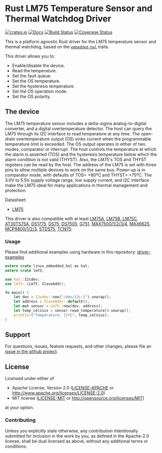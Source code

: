 # Rust LM75 Temperature Sensor and Thermal Watchdog Driver

[![crates.io](https://img.shields.io/crates/v/lm75.svg)](https://crates.io/crates/lm75)
[![Docs](https://docs.rs/lm75/badge.svg)](https://docs.rs/lm75)
[![Build Status](https://travis-ci.org/eldruin/lm75-rs.svg?branch=master)](https://travis-ci.org/eldruin/lm75-rs)
[![Coverage Status](https://coveralls.io/repos/github/eldruin/lm75-rs/badge.svg?branch=master)](https://coveralls.io/github/eldruin/lm75-rs?branch=master)

This is a platform agnostic Rust driver for the LM75 temperature sensor
and thermal watchdog, based on the
[`embedded-hal`](https://github.com/rust-embedded/embedded-hal) traits.

This driver allows you to:
- Enable/disable the device.
- Read the temperature.
- Set the fault queue.
- Set the OS temperature.
- Set the hysteresis temperature.
- Set the OS operation mode.
- Set the OS polarity.

## The device
The LM75 temperature sensor includes a delta-sigma analog-to-digital
converter, and a digital overtemperature detector. The host can
query the LM75 through its I2C interface to read temperature at any
time. The open-drain overtemperature output (OS) sinks current when
the programmable temperature limit is exceeded.
The OS output operates in either of two modes, comparator or
interrupt. The host controls the temperature at which the alarm is
asserted (TOS) and the hysteresis temperature below which the alarm
condition is not valid (THYST). Also, the LM75's TOS and THYST
registers can be read by the host. The address of the LM75 is set
with three pins to allow multiple devices to work on the same bus.
Power-up is in comparator mode, with defaults of TOS= +80ºC and
THYST= +75ºC. The 3.0V to 5.5V supply voltage range, low supply
current, and I2C interface make the LM75 ideal for many applications
in thermal management and protection.

Datasheet:
- [LM75](https://datasheets.maximintegrated.com/en/ds/LM75.pdf)

This driver is also compatible with at least [LM75A], [LM75B, LM75C],
[AT30TS75A], [DS1775], [DS75], [DS7505], [G751], [MAX7500/1/2/3/4], [MAX6625], [MCP9800/1/2/3],
[STDS75], [TCN75].

[AT30TS75A]: http://ww1.microchip.com/downloads/en/DeviceDoc/Atmel-8839-DTS-AT30TS75A-Datasheet.pdf
[DS1775]: https://datasheets.maximintegrated.com/en/ds/DS1775-DS1775R.pdf
[DS75]: https://datasheets.maximintegrated.com/en/ds/DS75.pdf
[DS7505]: https://datasheets.maximintegrated.com/en/ds/DS7505.pdf
[G751]: http://www.gmt.com.tw/product/datasheet/EDS-751.pdf
[LM75A]: https://www.nxp.com/docs/en/data-sheet/LM75A.pdf
[LM75B, LM75C]: http://www.ti.com/lit/ds/symlink/lm75b.pdf
[MAX6625]: https://datasheets.maximintegrated.com/en/ds/MAX6625-MAX6626.pdf
[MAX7500/1/2/3/4]: https://datasheets.maximintegrated.com/en/ds/MAX7500-MAX7504.pdf
[MCP9800/1/2/3]: http://ww1.microchip.com/downloads/en/DeviceDoc/21909d.pdf
[STDS75]: https://www.st.com/resource/en/datasheet/stds75.pdf
[TCN75]: http://ww1.microchip.com/downloads/en/DeviceDoc/21490D.pdf

### Usage

Please find additional examples using hardware in this repository: [driver-examples]

[driver-examples]: https://github.com/eldruin/driver-examples

```rust
extern crate linux_embedded_hal as hal;
extern crate lm75;

use hal::I2cdev;
use lm75::{Lm75, SlaveAddr};

fn main() {
    let dev = I2cdev::new("/dev/i2c-1").unwrap();
    let address = SlaveAddr::default();
    let mut sensor = Lm75::new(dev, address);
    let temp_celsius = sensor.read_temperature().unwrap();
    println!("Temperature: {}ºC", temp_celsius);
}
```

## Support

For questions, issues, feature requests, and other changes, please file an
[issue in the github project](https://github.com/eldruin/lm75-rs/issues).

## License

Licensed under either of

 * Apache License, Version 2.0 ([LICENSE-APACHE](LICENSE-APACHE) or
   http://www.apache.org/licenses/LICENSE-2.0)
 * MIT license ([LICENSE-MIT](LICENSE-MIT) or
   http://opensource.org/licenses/MIT)

at your option.

### Contributing

Unless you explicitly state otherwise, any contribution intentionally submitted
for inclusion in the work by you, as defined in the Apache-2.0 license, shall
be dual licensed as above, without any additional terms or conditions.

